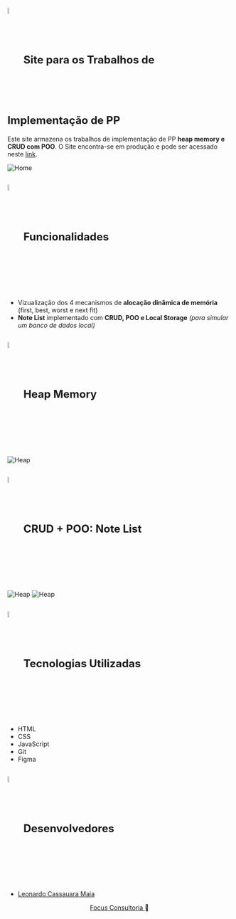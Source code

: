 <h1>
<div style="font-size: 24px;">
    <img align="center" width="6%" src="./favicon.ico" style="padding-bottom: 5px;">
    Site para os Trabalhos de Implementação de PP
</div>
</h1>

Este site armazena os trabalhos de implementação de PP **heap memory e CRUD com POO**. O Site encontra-se em produção e pode ser acessado neste [link](https://pp-implementation-site.vercel.app/).

<!-- TODO: Mocked Image -->

![Home](https://i.imgur.com/P9lOiUs.png)

<h2>
<div style="font-size: 24px;">
    <img align="center" width="6%" src="./favicon.ico" style="padding-bottom: 5px;">
    Funcionalidades
</div>
</h2>

- Vizualização dos 4 mecanismos de **alocação dinâmica de memória** (first, best, worst e next fit)
- **Note List** implementado com **CRUD, POO e Local Storage** _(para simular um banco de dados local)_

<h2>
<div style="font-size: 24px;">
    <img align="center" width="6%" src="./favicon.ico" style="padding-bottom: 5px;">
    Heap Memory
</div>
</h2>

![Heap](https://i.imgur.com/3srV2Ej.png)

<h2>
<div style="font-size: 24px;">
    <img align="center" width="6%" src="./favicon.ico" style="padding-bottom: 5px;">
    CRUD + POO: Note List
</div>
</h2>

<!-- TODO: Mocked Image -->

![Heap](https://i.imgur.com/3srV2Ej.png)
![Heap](https://i.imgur.com/M9i2ZBF.png)

<h2>
<div style="font-size: 24px;">
    <img align="center" width="6%" src="./favicon.ico" style="padding-bottom: 5px;">
    Tecnologias Utilizadas
</div>
</h2>

- HTML
- CSS
- JavaScript
- Git
- Figma

<h2>
<div style="font-size: 24px;">
    <img align="center" width="6%" src="./favicon.ico" style="padding-bottom: 5px;">
    Desenvolvedores
</div>
</h2>

- [Leonardo Cassauara Maia](https://github.com/leonardocassauara)

<div align="center"><a href='https://www.consultoriafocus.com'>Focus Consultoria </a> 🦈</div>
